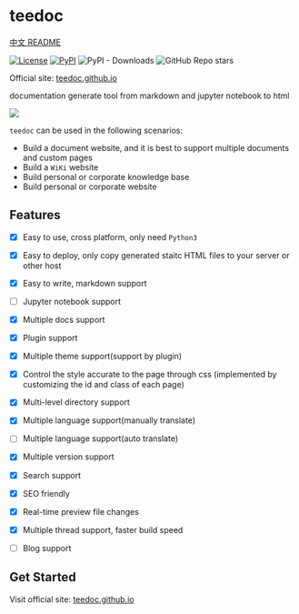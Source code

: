 teedoc
===========
[中文 README](./README_ZH.md)

[![License](https://img.shields.io/github/license/teedoc/teedoc?color=red)](./LICENSE) [![PyPI](https://img.shields.io/pypi/v/teedoc)](https://pypi.org/project/teedoc/#history) ![PyPI - Downloads](https://img.shields.io/pypi/dm/teedoc?color=brightgreen) ![GitHub Repo stars](https://img.shields.io/github/stars/teedoc/teedoc?style=social)

Official site: [teedoc.github.io](https://teedoc.github.io/)

documentation generate tool from markdown and jupyter notebook to html

![](./assets/images/teedoc_screenshot_0.jpg)

`teedoc` can be used in the following scenarios:
* Build a document website, and it is best to support multiple documents and custom pages
* Build a `WiKi` website
* Build personal or corporate knowledge base
* Build personal or corporate website


## Features

- [x] Easy to use, cross platform, only need `Python3`
- [x] Easy to deploy, only copy generated staitc HTML files to your server or other host
- [x] Easy to write, markdown support
- [ ] Jupyter notebook support
- [x] Multiple docs support
- [x] Plugin support
- [x] Multiple theme support(support by plugin)
- [x] Control the style accurate to the page through css (implemented by customizing the id and class of each page)
- [x] Multi-level directory support
- [x] Multiple language support(manually translate)
- [ ] Multiple language support(auto translate)
- [x] Multiple version support
- [x] Search support
- [x] SEO friendly
- [x] Real-time preview file changes
- [x] Multiple thread support, faster build speed
- [ ] Blog support


## Get Started

Visit official site: [teedoc.github.io](https://teedoc.github.io/)

